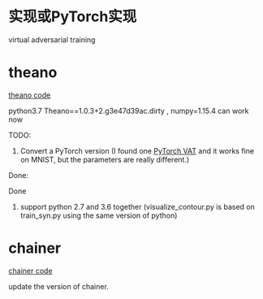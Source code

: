 # 实现或PyTorch实现

virtual adversarial training

# theano


[theano code](https://github.com/takerum/vat)

python3.7 Theano==1.0.3+2.g3e47d39ac.dirty , numpy=1.15.4 can work now

TODO:

1. Convert a PyTorch version (I found one [PyTorch VAT](https://github.com/naoto0804/pytorch-VAT) and it works fine on MNIST, but the parameters are really different.) 

Done:

Done

1. support python 2.7 and 3.6 together (visualize_contour.py is based on train_syn.py using the same version of python)

# chainer


[chainer code](https://github.com/takerum/vat_chainer)

update the version of chainer.

